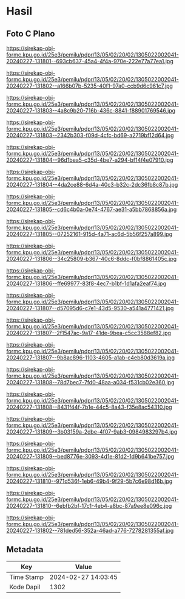 # Hasil

## Foto C Plano

https://sirekap-obj-formc.kpu.go.id/25e3/pemilu/pdpr/13/05/02/20/02/1305022002041-20240227-131801--693cb637-45a4-4f4a-970e-222e77a77ea1.jpg

https://sirekap-obj-formc.kpu.go.id/25e3/pemilu/pdpr/13/05/02/20/02/1305022002041-20240227-131802--a166b07b-5235-40f1-97a0-ccb9d6c961c7.jpg

https://sirekap-obj-formc.kpu.go.id/25e3/pemilu/pdpr/13/05/02/20/02/1305022002041-20240227-131803--4a8c9b20-716b-436c-8841-f88901769546.jpg

https://sirekap-obj-formc.kpu.go.id/25e3/pemilu/pdpr/13/05/02/20/02/1305022002041-20240227-131803--2342b303-f09d-4cfc-bd69-a2719bf12d64.jpg

https://sirekap-obj-formc.kpu.go.id/25e3/pemilu/pdpr/13/05/02/20/02/1305022002041-20240227-131804--96d1bea5-c35d-4be7-a294-bf14f4e07910.jpg

https://sirekap-obj-formc.kpu.go.id/25e3/pemilu/pdpr/13/05/02/20/02/1305022002041-20240227-131804--4da2ce88-6d4a-40c3-b32c-2dc36fb8c87b.jpg

https://sirekap-obj-formc.kpu.go.id/25e3/pemilu/pdpr/13/05/02/20/02/1305022002041-20240227-131805--cd6c4b0a-0e74-4767-ae31-a5bb7868856a.jpg

https://sirekap-obj-formc.kpu.go.id/25e3/pemilu/pdpr/13/05/02/20/02/1305022002041-20240227-131805--07252161-915d-4a71-ac6d-5b56f257a899.jpg

https://sirekap-obj-formc.kpu.go.id/25e3/pemilu/pdpr/13/05/02/20/02/1305022002041-20240227-131806--34c25809-b367-40c6-8ddc-f0bf8861405c.jpg

https://sirekap-obj-formc.kpu.go.id/25e3/pemilu/pdpr/13/05/02/20/02/1305022002041-20240227-131806--ffe69977-83f8-4ec7-b1bf-1d1afa2eaf74.jpg

https://sirekap-obj-formc.kpu.go.id/25e3/pemilu/pdpr/13/05/02/20/02/1305022002041-20240227-131807--d57095d6-c7e1-43d5-9530-a541a4771421.jpg

https://sirekap-obj-formc.kpu.go.id/25e3/pemilu/pdpr/13/05/02/20/02/1305022002041-20240227-131807--2f1547ac-9a17-41de-9bea-c5cc3588ef82.jpg

https://sirekap-obj-formc.kpu.go.id/25e3/pemilu/pdpr/13/05/02/20/02/1305022002041-20240227-131807--9b8ac896-1103-4605-a1ab-c4eb80d3619a.jpg

https://sirekap-obj-formc.kpu.go.id/25e3/pemilu/pdpr/13/05/02/20/02/1305022002041-20240227-131808--78d7bec7-7fd0-48aa-a034-f531cb02e360.jpg

https://sirekap-obj-formc.kpu.go.id/25e3/pemilu/pdpr/13/05/02/20/02/1305022002041-20240227-131808--8431f44f-7b1e-44c5-8a43-f35e8ac54310.jpg

https://sirekap-obj-formc.kpu.go.id/25e3/pemilu/pdpr/13/05/02/20/02/1305022002041-20240227-131809--3b03159a-2dbe-4f07-9ab3-0984983297b4.jpg

https://sirekap-obj-formc.kpu.go.id/25e3/pemilu/pdpr/13/05/02/20/02/1305022002041-20240227-131809--bed8776e-3093-4d1e-81d2-1d9b641be757.jpg

https://sirekap-obj-formc.kpu.go.id/25e3/pemilu/pdpr/13/05/02/20/02/1305022002041-20240227-131810--971d536f-1eb6-49b4-9f29-5b7c6e98d16b.jpg

https://sirekap-obj-formc.kpu.go.id/25e3/pemilu/pdpr/13/05/02/20/02/1305022002041-20240227-131810--6ebfb2bf-17c1-4eb4-a8bc-87a9ee8e096c.jpg

https://sirekap-obj-formc.kpu.go.id/25e3/pemilu/pdpr/13/05/02/20/02/1305022002041-20240227-131802--781ded56-352a-46ad-a776-7278281355af.jpg


## Metadata

| Key        | Value               |
| ---------- | ------------------- |
| Time Stamp | 2024-02-27 14:03:45 |
| Kode Dapil | 1302                |



